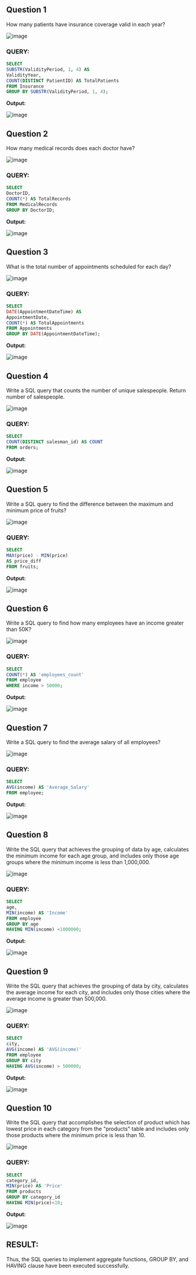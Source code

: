 **Question 1**
--
How many patients have insurance coverage valid in each year?

![image](https://github.com/user-attachments/assets/2ff3e60c-7a4a-441a-b61a-38125ba7318b)

### QUERY:
```sql
SELECT
SUBSTR(ValidityPeriod, 1, 4) AS
ValidityYear,
COUNT(DISTINCT PatientID) AS TotalPatients
FROM Insurance
GROUP BY SUBSTR(ValidityPeriod, 1, 4);

```
**Output:**

![image](https://github.com/user-attachments/assets/0d3dd0e5-985d-4866-85fd-03e6dcbc40b2)

**Question 2**
---
How many medical records does each doctor have?

![image](https://github.com/user-attachments/assets/be2ea7d8-353a-4876-b079-458016f1e517)

### QUERY:
```sql
SELECT
DoctorID,
COUNT(*) AS TotalRecords
FROM MedicalRecords
GROUP BY DoctorID;
```
**Output:**

![image](https://github.com/user-attachments/assets/26663ae8-361f-41bc-bd43-9ba33ebe4e3d)

**Question 3**
---
What is the total number of appointments scheduled for each day?

![image](https://github.com/user-attachments/assets/5a80932a-94dd-4009-b41d-1538e06beadc)

### QUERY:
```sql
SELECT
DATE(AppointmentDateTime) AS
AppointmentDate,
COUNT(*) AS TotalAppointments
FROM Appointments
GROUP BY DATE(AppointmentDateTime);
```
**Output:**

![image](https://github.com/user-attachments/assets/84b2d94b-8429-4e2a-b458-734dbbc9684e)

**Question 4**
---
Write a SQL query that counts the number of unique salespeople. Return number of salespeople.

![image](https://github.com/user-attachments/assets/3f21ae05-bd9d-4f40-aa78-2ad40b85a736)

### QUERY:
```sql
SELECT
COUNT(DISTINCT salesman_id) AS COUNT
FROM orders;
```
**Output:**

![image](https://github.com/user-attachments/assets/81a12684-c572-4849-95ce-1968a93d0e4e)

**Question 5**
---
Write a SQL query to find the difference between the maximum and minimum price of fruits?

![image](https://github.com/user-attachments/assets/0a874768-ae8f-41e4-80a1-45896f3af54f)

### QUERY:
```sql
SELECT
MAX(price) - MIN(price)
AS price_diff
FROM fruits;
```
**Output:**

![image](https://github.com/user-attachments/assets/1a836c7f-02b4-4f1a-a827-e3d83680c17e)

**Question 6**
---
Write a SQL query to find how many employees have an income greater than 50K?

![image](https://github.com/user-attachments/assets/9d310184-ad8b-49b0-9341-83e6a3bcf487)

### QUERY:
```sql
SELECT
COUNT(*) AS 'employees_count'
FROM employee
WHERE income > 50000;
```
**Output:**

![image](https://github.com/user-attachments/assets/d461eef2-125b-4f24-8db5-7f79f8cecd6e)

**Question 7**
---
Write a SQL query to  find the average salary of all employees?

![image](https://github.com/user-attachments/assets/2ef11b69-062a-4c97-8b5a-5b812798cc44)

### QUERY:
```sql
SELECT
AVG(income) AS 'Average_Salary'
FROM employee;
```
**Output:**

![image](https://github.com/user-attachments/assets/326455d9-a2cf-4332-8fa9-41b9c4d5d63b)

**Question 8**
---
Write the SQL query that achieves the grouping of data by age, calculates the minimum income for each age group, and includes only those age groups where the minimum income is less than 1,000,000.

![image](https://github.com/user-attachments/assets/3e4454bf-8dd8-4ab0-8e37-0b4f5aa41ba0)

### QUERY:
```sql
SELECT
age,
MIN(income) AS 'Income'
FROM employee
GROUP BY age
HAVING MIN(income) <1000000;
```
**Output:**

![image](https://github.com/user-attachments/assets/60fba5ed-7b20-4713-81c8-be7188e898a2)

**Question 9**
---
Write the SQL query that achieves the grouping of data by city, calculates the average income for each city, and includes only those cities where the average income is greater than 500,000.

![image](https://github.com/user-attachments/assets/51fd31dd-4a3c-414a-999f-a3e1142b9a50)

### QUERY:
```sql
SELECT
city,
AVG(income) AS 'AVG(income)'
FROM employee
GROUP BY city
HAVING AVG(income) > 500000;
```
**Output:**

![image](https://github.com/user-attachments/assets/42fd89a2-3a78-447e-9a07-b0863098ee77)

**Question 10**
---
Write the SQL query that accomplishes the selection of product which has lowest price in each category from the "products" table and includes only those products where the minimum price is less than 10.

![image](https://github.com/user-attachments/assets/30418c80-dcfd-453c-9e86-63d92fa21b8b)

### QUERY:
```sql
SELECT
category_id,
MIN(price) AS 'Price'
FROM products
GROUP BY category_id
HAVING MIN(price)<10;
```
**Output:**

![image](https://github.com/user-attachments/assets/0ce20627-2424-4d1b-be9b-99634fb1e509)

## RESULT:
Thus, the SQL queries to implement aggregate functions, GROUP BY, and HAVING clause have been executed successfully.

